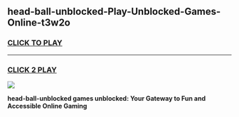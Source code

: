
## head-ball-unblocked-Play-Unblocked-Games-Online-t3w2o
<h3>
<a href="https://premium76.site?title=head-ball-unblocked&ref=25A">CLICK TO PLAY</a></h3>
<hr>

<h3>
<a href="https://premium76.site?title=head-ball-unblocked&ref=25A">CLICK 2 PLAY</a>
  
</h3>

<a href="https://premium76.site?title=head-ball-unblocked&ref=25A"><img src="https://clearcache.store/games.png"></a>


**head-ball-unblocked games unblocked: Your Gateway to Fun and Accessible Online Gaming**
